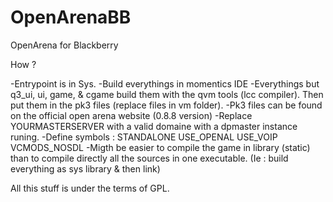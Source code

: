 # OpenArenaBB
OpenArena for Blackberry

How ?

-Entrypoint is in Sys.
-Build everythings in momentics IDE
-Everythings but q3_ui, ui, game, & cgame build them with the qvm tools (lcc compiler). Then put them in the pk3 files (replace files in vm folder).
-Pk3 files can be found on the official open arena website (0.8.8 version)
-Replace YOURMASTERSERVER with a valid domaine with a dpmaster instance runing.
-Define symbols : STANDALONE USE_OPENAL USE_VOIP VCMODS_NOSDL
-Migth be easier to compile the game in library (static) than to compile directly all the sources in one executable. (Ie : build everything as sys library & then link)

All this stuff is under the terms of GPL.
